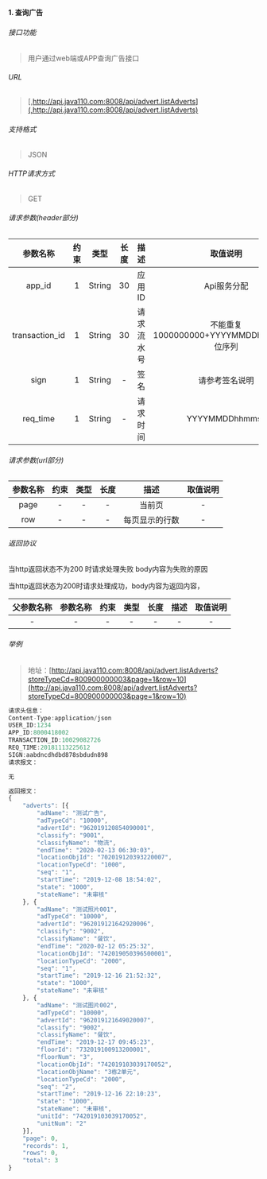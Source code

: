 

**1\. 查询广告**
###### 接口功能
> 用户通过web端或APP查询广告接口

###### URL
> [,http://api.java110.com:8008/api/advert.listAdverts](,http://api.java110.com:8008/api/advert.listAdverts)

###### 支持格式
> JSON

###### HTTP请求方式
> GET

###### 请求参数(header部分)
|参数名称|约束|类型|长度|描述|取值说明|
| :-: | :-: | :-: | :-: | :-: | :-:|
|app_id|1|String|30|应用ID|Api服务分配                      |
|transaction_id|1|String|30|请求流水号|不能重复 1000000000+YYYYMMDDhhmmss+6位序列 |
|sign|1|String|-|签名|请参考签名说明|
|req_time|1|String|-|请求时间|YYYYMMDDhhmmss|

###### 请求参数(url部分)
|参数名称|约束|类型|长度|描述|取值说明|
| :-: | :-: | :-: | :-: | :-: | :-: |
|page|-|-|-|当前页|-|
|row|-|-|-|每页显示的行数|-|

###### 返回协议

当http返回状态不为200 时请求处理失败 body内容为失败的原因

当http返回状态为200时请求处理成功，body内容为返回内容，

|父参数名称|参数名称|约束|类型|长度|描述|取值说明|
| :-: | :-: | :-: | :-: | :-: | :-: | :-: |
|-|-|-|-|-|-|-|




###### 举例
> 地址：[http://api.java110.com:8008/api/advert.listAdverts?storeTypeCd=800900000003&page=1&row=10](http://api.java110.com:8008/api/advert.listAdverts?storeTypeCd=800900000003&page=1&row=10)

``` javascript
请求头信息：
Content-Type:application/json
USER_ID:1234
APP_ID:8000418002
TRANSACTION_ID:10029082726
REQ_TIME:20181113225612
SIGN:aabdncdhdbd878sbdudn898
请求报文：

无

返回报文：
{
	"adverts": [{
		"adName": "测试广告",
		"adTypeCd": "10000",
		"advertId": "962019120854090001",
		"classify": "9001",
		"classifyName": "物流",
		"endTime": "2020-02-13 06:30:03",
		"locationObjId": "702019120393220007",
		"locationTypeCd": "1000",
		"seq": "1",
		"startTime": "2019-12-08 18:54:02",
		"state": "1000",
		"stateName": "未审核"
	}, {
		"adName": "测试照片001",
		"adTypeCd": "10000",
		"advertId": "962019121642920006",
		"classify": "9002",
		"classifyName": "餐饮",
		"endTime": "2020-02-12 05:25:32",
		"locationObjId": "742019050396500001",
		"locationTypeCd": "2000",
		"seq": "1",
		"startTime": "2019-12-16 21:52:32",
		"state": "1000",
		"stateName": "未审核"
	}, {
		"adName": "测试图片002",
		"adTypeCd": "10000",
		"advertId": "962019121649020007",
		"classify": "9002",
		"classifyName": "餐饮",
		"endTime": "2019-12-17 09:45:23",
		"floorId": "732019100913200001",
		"floorNum": "3",
		"locationObjId": "742019103039170052",
		"locationObjName": "3栋2单元",
		"locationTypeCd": "2000",
		"seq": "2",
		"startTime": "2019-12-16 22:10:23",
		"state": "1000",
		"stateName": "未审核",
		"unitId": "742019103039170052",
		"unitNum": "2"
	}],
	"page": 0,
	"records": 1,
	"rows": 0,
	"total": 3
}

```
